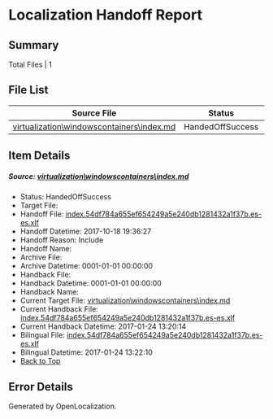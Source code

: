 # <a name='report-top'></a> Localization Handoff Report

## Summary
 Total Files | 1

## File List
 Source File | Status | Details 
 ----------- | ------ | ------- 
 [virtualization\windowscontainers\index.md](https://github.com/Microsoft/Virtualization-Documentation-Private/blob/5bb93cf92236779f66bfdee996669f7b0bc5287c/virtualization/windowscontainers/index.md) | HandedOffSuccess | [Details](#7693be8567f6fbd0ebd8ffa72142dc1c5bbef096304)

## Item Details
##### <a name='7693be8567f6fbd0ebd8ffa72142dc1c5bbef096304'></a> Source: [virtualization\windowscontainers\index.md](https://github.com/Microsoft/Virtualization-Documentation-Private/blob/5bb93cf92236779f66bfdee996669f7b0bc5287c/virtualization/windowscontainers/index.md)
* Status: HandedOffSuccess
* Target File: 
* Handoff File: [index.54df784a655ef654249a5e240db1281432a1f37b.es-es.xlf](https://github.com/MicrosoftDocs/Virtualization-Documentation-Private.handoff/blob/8ef5b5ce66b13e4282aac140ad23c92ea001141e/ol-handoff/MicrosoftDocs/Virtualization-Documentation-Private.es-es/live/index.54df784a655ef654249a5e240db1281432a1f37b.es-es.xlf)
* Handoff Datetime: 2017-10-18 19:36:27
* Handoff Reason: Include
* Handoff Name: 
* Archive File: 
* Archive Datetime: 0001-01-01 00:00:00
* Handback File: 
* Handback Datetime: 0001-01-01 00:00:00
* Handback Name: 
* Current Target File: [virtualization\windowscontainers\index.md](https://github.com/MicrosoftDocs/Virtualization-Documentation-Private.es-es/blob/f2a4e20986a5d63d60d66622c5c1711e3727c682/virtualization/windowscontainers/index.md)
* Current Handback File: [index.54df784a655ef654249a5e240db1281432a1f37b.es-es.xlf](https://github.com/MicrosoftDocs/Virtualization-Documentation-Private.handback/blob/1ee88256307e4c38bdf3fbf87839432770c5bf77/ol-handback/Microsoft/Virtualization-Documentation-Private.es-es/live/index.54df784a655ef654249a5e240db1281432a1f37b.es-es.xlf)
* Current Handback Datetime: 2017-01-24 13:20:14
* Bilingual File: [index.54df784a655ef654249a5e240db1281432a1f37b.es-es.xlf](https://github.com/MicrosoftDocs/Virtualization-Documentation-Private.handback/blob/1ee88256307e4c38bdf3fbf87839432770c5bf77/ol-handback/Microsoft/Virtualization-Documentation-Private.es-es/live/index.54df784a655ef654249a5e240db1281432a1f37b.es-es.xlf)
* Bilingual Datetime: 2017-01-24 13:22:10
* [Back to Top](#report-top)


## Error Details

Generated by OpenLocalization.
